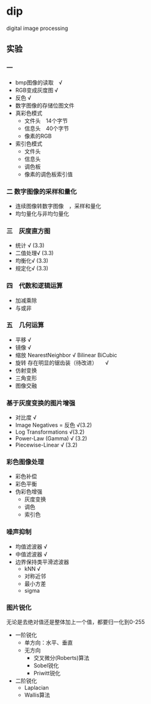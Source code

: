 # dip
digital image processing

## 实验

### 一
* bmp图像的读取　√
* RGB变成灰度图  √
* 反色    √
* 数字图像的存储位图文件
* 真彩色模式
	* 文件头　14个字节
	* 信息头　40个字节
	* 像素的RGB
* 索引色模式
	* 文件头
	* 信息头
	* 调色板
	* 像素的调色板索引值
### 二 数字图像的采样和量化
* 连续图像转数字图像　，采样和量化
* 均匀量化与非均匀量化

### 三　灰度直方图
* 统计 √ (3.3)
* 二值处理√ (3.3)
* 均衡化√ (3.3)
* 规定化√ (3.3)
### 四　代数和逻辑运算
* 加减乘除
* 与或非
### 五　几何运算
* 平移 √
* 镜像 √
* 缩放  NearestNeighbor √   Bilinear   BiCubic
* 旋转  存在明显的锯齿装（待改进）　　√
* 仿射变换
* 三角变形
* 图像交融

### 基于灰度变换的图片增强
* 对比度 √
* Image Negatives = 反色 √(3.2)
* Log Transformations √(3.2)
* Power-Law (Gamma) √ (3.2)
* Piecewise-Linear √ (3.2)
### 彩色图像处理
* 彩色补偿
* 彩色平衡
* 伪彩色增强
    * 灰度变换
    * 调色
    * 索引色
### 噪声抑制
* 均值滤波器  √
* 中值滤波器  √
* 边界保持类平滑滤波器
    * kNN   √
    * 对称近邻
    * 最小方差
    * sigma
### 图片锐化
无论是去绝对值还是整体加上一个值，都要归一化到0-255
* 一阶锐化
    * 单方向：水平、垂直
    * 无方向
        * 交叉微分(Roberts)算法
        * Sobel锐化
        * Priwitt锐化
* 二阶锐化
    * Laplacian
    * Wallis算法   
    